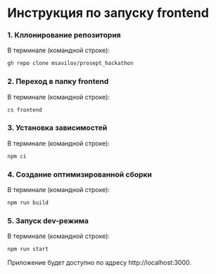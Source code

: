 # Инструкция по запуску frontend

### 1. Кллонирование репозитория

В терминале (командной строке):

```bash
gh repo clone msavilov/prosept_hackathon
```

### 2. Переход в папку frontend

В терминале (командной строке):

```bash
cs frontend
```

### 3. Установка зависимостей

В терминале (командной строке):

```bash
npm ci
```

### 4. Создание оптимизированной сборки

В терминале (командной строке):

```bash
npm run build
```

### 5. Запуск dev-режима

В терминале (командной строке):

```bash
npm run start
```

Приложение будет доступно по адресу http://localhost:3000.
